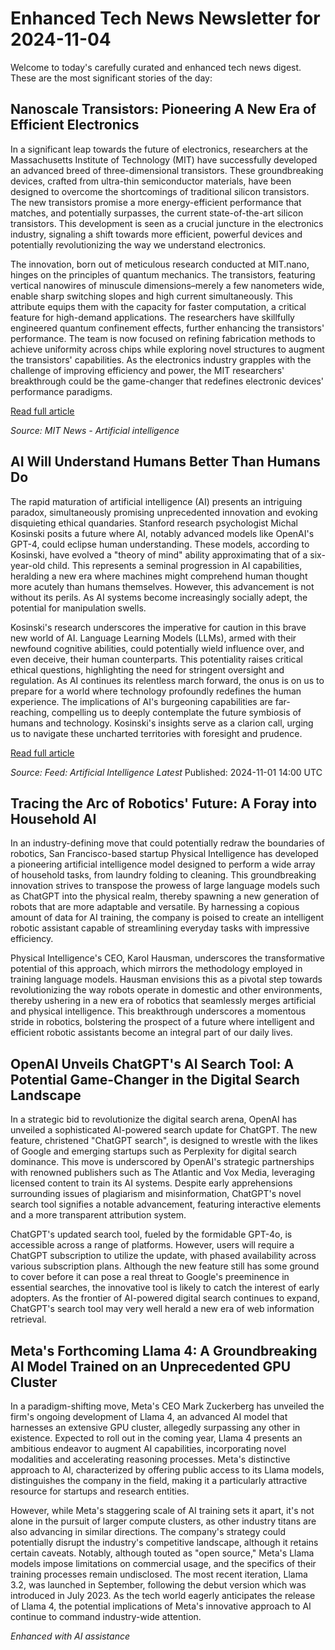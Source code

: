 # Enhanced Tech News Newsletter for 2024-11-04

Welcome to today's carefully curated and enhanced tech news digest. These are the most significant stories of the day:

## Nanoscale Transistors: Pioneering A New Era of Efficient Electronics

In a significant leap towards the future of electronics, researchers at the Massachusetts Institute of Technology (MIT) have successfully developed an advanced breed of three-dimensional transistors. These groundbreaking devices, crafted from ultra-thin semiconductor materials, have been designed to overcome the shortcomings of traditional silicon transistors. The new transistors promise a more energy-efficient performance that matches, and potentially surpasses, the current state-of-the-art silicon transistors. This development is seen as a crucial juncture in the electronics industry, signaling a shift towards more efficient, powerful devices and potentially revolutionizing the way we understand electronics.

The innovation, born out of meticulous research conducted at MIT.nano, hinges on the principles of quantum mechanics. The transistors, featuring vertical nanowires of minuscule dimensions–merely a few nanometers wide, enable sharp switching slopes and high current simultaneously. This attribute equips them with the capacity for faster computation, a critical feature for high-demand applications. The researchers have skillfully engineered quantum confinement effects, further enhancing the transistors' performance. The team is now focused on refining fabrication methods to achieve uniformity across chips while exploring novel structures to augment the transistors' capabilities. As the electronics industry grapples with the challenge of improving efficiency and power, the MIT researchers' breakthrough could be the game-changer that redefines electronic devices' performance paradigms.

[Read full article](https://news.mit.edu/2024/nanoscale-transistors-could-enable-more-efficient-electronics-1104)

*Source: MIT News - Artificial intelligence*

## AI Will Understand Humans Better Than Humans Do

The rapid maturation of artificial intelligence (AI) presents an intriguing paradox, simultaneously promising unprecedented innovation and evoking disquieting ethical quandaries. Stanford research psychologist Michal Kosinski posits a future where AI, notably advanced models like OpenAI's GPT-4, could eclipse human understanding. These models, according to Kosinski, have evolved a "theory of mind" ability approximating that of a six-year-old child. This represents a seminal progression in AI capabilities, heralding a new era where machines might comprehend human thought more acutely than humans themselves. However, this advancement is not without its perils. As AI systems become increasingly socially adept, the potential for manipulation swells. 

Kosinski's research underscores the imperative for caution in this brave new world of AI. Language Learning Models (LLMs), armed with their newfound cognitive abilities, could potentially wield influence over, and even deceive, their human counterparts. This potentiality raises critical ethical questions, highlighting the need for stringent oversight and regulation. As AI continues its relentless march forward, the onus is on us to prepare for a world where technology profoundly redefines the human experience. The implications of AI's burgeoning capabilities are far-reaching, compelling us to deeply contemplate the future symbiosis of humans and technology. Kosinski's insights serve as a clarion call, urging us to navigate these uncharted territories with foresight and prudence.

[Read full article](https://www.wired.com/story/plaintext-ai-will-understand-humans-better-than-humans-do/)

*Source: Feed: Artificial Intelligence Latest*
Published: 2024-11-01 14:00 UTC

## Tracing the Arc of Robotics' Future: A Foray into Household AI 

In an industry-defining move that could potentially redraw the boundaries of robotics, San Francisco-based startup Physical Intelligence has developed a pioneering artificial intelligence model designed to perform a wide array of household tasks, from laundry folding to cleaning. This groundbreaking innovation strives to transpose the prowess of large language models such as ChatGPT into the physical realm, thereby spawning a new generation of robots that are more adaptable and versatile. By harnessing a copious amount of data for AI training, the company is poised to create an intelligent robotic assistant capable of streamlining everyday tasks with impressive efficiency.

Physical Intelligence's CEO, Karol Hausman, underscores the transformative potential of this approach, which mirrors the methodology employed in training language models. Hausman envisions this as a pivotal step towards revolutionizing the way robots operate in domestic and other environments, thereby ushering in a new era of robotics that seamlessly merges artificial and physical intelligence. This breakthrough underscores a momentous stride in robotics, bolstering the prospect of a future where intelligent and efficient robotic assistants become an integral part of our daily lives.

## OpenAI Unveils ChatGPT's AI Search Tool: A Potential Game-Changer in the Digital Search Landscape 

In a strategic bid to revolutionize the digital search arena, OpenAI has unveiled a sophisticated AI-powered search update for ChatGPT. The new feature, christened "ChatGPT search", is designed to wrestle with the likes of Google and emerging startups such as Perplexity for digital search dominance. This move is underscored by OpenAI's strategic partnerships with renowned publishers such as The Atlantic and Vox Media, leveraging licensed content to train its AI systems. Despite early apprehensions surrounding issues of plagiarism and misinformation, ChatGPT's novel search tool signifies a notable advancement, featuring interactive elements and a more transparent attribution system.

ChatGPT's updated search tool, fueled by the formidable GPT-4o, is accessible across a range of platforms. However, users will require a ChatGPT subscription to utilize the update, with phased availability across various subscription plans. Although the new feature still has some ground to cover before it can pose a real threat to Google's preeminence in essential searches, the innovative tool is likely to catch the interest of early adopters. As the frontier of AI-powered digital search continues to expand, ChatGPT's search tool may very well herald a new era of web information retrieval.

## Meta's Forthcoming Llama 4: A Groundbreaking AI Model Trained on an Unprecedented GPU Cluster

In a paradigm-shifting move, Meta's CEO Mark Zuckerberg has unveiled the firm's ongoing development of Llama 4, an advanced AI model that harnesses an extensive GPU cluster, allegedly surpassing any other in existence. Expected to roll out in the coming year, Llama 4 presents an ambitious endeavor to augment AI capabilities, incorporating novel modalities and accelerating reasoning processes. Meta's distinctive approach to AI, characterized by offering public access to its Llama models, distinguishes the company in the field, making it a particularly attractive resource for startups and research entities.

However, while Meta's staggering scale of AI training sets it apart, it's not alone in the pursuit of larger compute clusters, as other industry titans are also advancing in similar directions. The company's strategy could potentially disrupt the industry's competitive landscape, although it retains certain caveats. Notably, although touted as "open source," Meta's Llama models impose limitations on commercial usage, and the specifics of their training processes remain undisclosed. The most recent iteration, Llama 3.2, was launched in September, following the debut version which was introduced in July 2023. As the tech world eagerly anticipates the release of Llama 4, the potential implications of Meta's innovative approach to AI continue to command industry-wide attention.

*Enhanced with AI assistance*